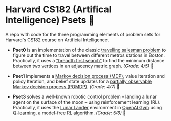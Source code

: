 # Harvard CS182 (Artifical Intelligence) Psets  :robot:
A repo with code for the three programming elements of problem sets for Harvard's CS182 course on Artificial Intelligence.

* **Pset0** is an implementation of the classic [travelling salesman problem]( https://en.wikipedia.org/wiki/Travelling_salesman_problem)  to figure out the time to travel between different metros stations in Boston. Practically, it uses a ["breadth first search"](https://en.wikipedia.org/wiki/Breadth-first_search) to find the minimum distance between two vertices in an adjacency matrix graph. *(Grade: 4/5)*  :briefcase:

* **Pset1** implements a [Markov decision process (MDP)](https://en.wikipedia.org/wiki/Markov_decision_process), value Iteration and policy Iteration, and belief state updates for a [partially observable Markov decision process (POMDP)](https://en.wikipedia.org/wiki/Partially_observable_Markov_decision_process). *(Grade: 4/7)*  :full_moon_with_face:

* **Pset3** solves a well-known robotic control problem – landing a lunar agent on the surface of the moon – using reinforcement learning (RL). Practically, it uses the [Lunar Lander](https://gym.openai.com/envs/LunarLander-v2/) environment in [OpenAI Gym](https://gym.openai.com/) using [Q-learning](https://en.wikipedia.org/wiki/Q-learning), a model-free RL algorithm. *(Grade: 5/6)*  :rocket:


